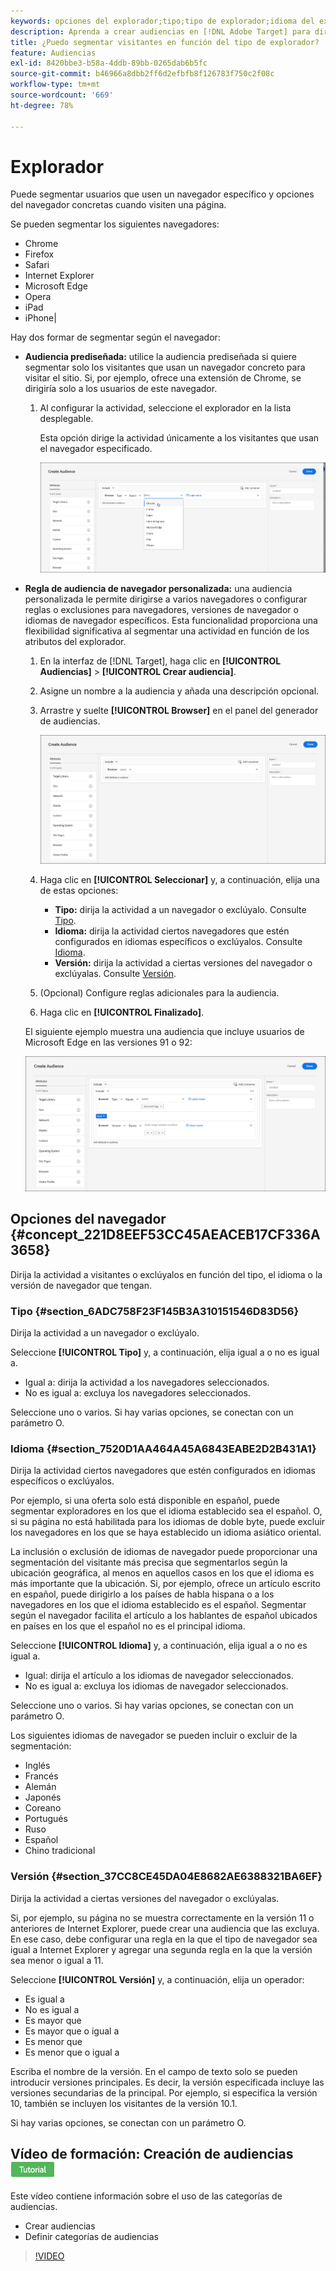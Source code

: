 ```yaml
---
keywords: opciones del explorador;tipo;tipo de explorador;idioma del explorador;idioma;versión;versión del explorador
description: Aprenda a crear audiencias en [!DNL Adobe Target] para dirigirse a usuarios que usen un navegador específico u opciones del navegador específicas cuando visiten la página.
title: ¿Puedo segmentar visitantes en función del tipo de explorador?
feature: Audiencias
exl-id: 8420bbe3-b58a-4ddb-89bb-0265dab6b5fc
source-git-commit: b46966a8dbb2ff6d2efbfb8f126783f750c2f08c
workflow-type: tm+mt
source-wordcount: '669'
ht-degree: 78%

---
```


# Explorador

Puede segmentar usuarios que usen un navegador específico y opciones del navegador concretas cuando visiten una página.

Se pueden segmentar los siguientes navegadores:

* Chrome
* Firefox
* Safari
* Internet Explorer
* Microsoft Edge
* Opera
* iPad
* iPhone|

Hay dos formar de segmentar según el navegador:

* **Audiencia prediseñada:** utilice la audiencia prediseñada si quiere segmentar solo los visitantes que usan un navegador concreto para visitar el sitio. Si, por ejemplo, ofrece una extensión de Chrome, se dirigiría solo a los usuarios de este navegador.

   1. Al configurar la actividad, seleccione el explorador en la lista desplegable.

      Esta opción dirige la actividad únicamente a los visitantes que usan el navegador especificado.

      ![Usuarios de Target Chrome](/help/c-target/c-audiences/c-target-rules/assets/target-chrome.png)

* **Regla de audiencia de navegador personalizada:** una audiencia personalizada le permite dirigirse a varios navegadores o configurar reglas o exclusiones para navegadores, versiones de navegador o idiomas de navegador específicos. Esta funcionalidad proporciona una flexibilidad significativa al segmentar una actividad en función de los atributos del explorador.

   1. En la interfaz de [!DNL Target], haga clic en **[!UICONTROL Audiencias]** > **[!UICONTROL Crear audiencia]**.
   1. Asigne un nombre a la audiencia y añada una descripción opcional.
   1. Arrastre y suelte **[!UICONTROL Browser]** en el panel del generador de audiencias.

      ![Reglas > Explorador](assets/target_browser.png)

   1. Haga clic en **[!UICONTROL Seleccionar]** y, a continuación, elija una de estas opciones:

      * **Tipo:** dirija la actividad a un navegador o exclúyalo. Consulte [Tipo](/help/c-target/c-audiences/c-target-rules/browser.md#section_6ADC758F23F145B3A310151546D83D56).
      * **Idioma:** dirija la actividad ciertos navegadores que estén configurados en idiomas específicos o exclúyalos. Consulte [Idioma](/help/c-target/c-audiences/c-target-rules/browser.md#section_7520D1AA464A45A6843EABE2D2B431A1).
      * **Versión:** dirija la actividad a ciertas versiones del navegador o exclúyalas. Consulte [Versión](/help/c-target/c-audiences/c-target-rules/browser.md#section_37CC8CE45DA04E8682AE6388321BA6EF).
   1. (Opcional) Configure reglas adicionales para la audiencia.
   1. Haga clic en **[!UICONTROL Finalizado]**.

   El siguiente ejemplo muestra una audiencia que incluye usuarios de Microsoft Edge en las versiones 91 o 92:

   ![Target Edge 91 o 92](assets/target_edge.png)

## Opciones del navegador {#concept_221D8EEF53CC45AEACEB17CF336A3658}

Dirija la actividad a visitantes o exclúyalos en función del tipo, el idioma o la versión de navegador que tengan.

### Tipo  {#section_6ADC758F23F145B3A310151546D83D56}

Dirija la actividad a un navegador o exclúyalo.

Seleccione **[!UICONTROL Tipo]** y, a continuación, elija igual a o no es igual a.

* Igual a: dirija la actividad a los navegadores seleccionados.
* No es igual a: excluya los navegadores seleccionados.

Seleccione uno o varios. Si hay varias opciones, se conectan con un parámetro O.

### Idioma  {#section_7520D1AA464A45A6843EABE2D2B431A1}

Dirija la actividad ciertos navegadores que estén configurados en idiomas específicos o exclúyalos.

Por ejemplo, si una oferta solo está disponible en español, puede segmentar exploradores en los que el idioma establecido sea el español. O, si su página no está habilitada para los idiomas de doble byte, puede excluir los navegadores en los que se haya establecido un idioma asiático oriental.

La inclusión o exclusión de idiomas de navegador puede proporcionar una segmentación del visitante más precisa que segmentarlos según la ubicación geográfica, al menos en aquellos casos en los que el idioma es más importante que la ubicación. Si, por ejemplo, ofrece un artículo escrito en español, puede dirigirlo a los países de habla hispana o a los navegadores en los que el idioma establecido es el español. Segmentar según el navegador facilita el artículo a los hablantes de español ubicados en países en los que el español no es el principal idioma.

Seleccione **[!UICONTROL Idioma]** y, a continuación, elija igual a o no es igual a.

* Igual: dirija el artículo a los idiomas de navegador seleccionados.
* No es igual a: excluya los idiomas de navegador seleccionados.

Seleccione uno o varios. Si hay varias opciones, se conectan con un parámetro O.

Los siguientes idiomas de navegador se pueden incluir o excluir de la segmentación:

* Inglés
* Francés
* Alemán
* Japonés
* Coreano
* Portugués
* Ruso
* Español
* Chino tradicional

### Versión  {#section_37CC8CE45DA04E8682AE6388321BA6EF}

Dirija la actividad a ciertas versiones del navegador o exclúyalas.

Si, por ejemplo, su página no se muestra correctamente en la versión 11 o anteriores de Internet Explorer, puede crear una audiencia que las excluya. En ese caso, debe configurar una regla en la que el tipo de navegador sea igual a Internet Explorer y agregar una segunda regla en la que la versión sea menor o igual a 11.

Seleccione **[!UICONTROL Versión]** y, a continuación, elija un operador:

* Es igual a
* No es igual a
* Es mayor que
* Es mayor que o igual a
* Es menor que
* Es menor que o igual a

Escriba el nombre de la versión. En el campo de texto solo se pueden introducir versiones principales. Es decir, la versión especificada incluye las versiones secundarias de la principal. Por ejemplo, si especifica la versión 10, también se incluyen los visitantes de la versión 10.1.

Si hay varias opciones, se conectan con un parámetro O.

## Vídeo de formación: Creación de audiencias ![Distintivo de tutorial](/help/assets/tutorial.png)

Este vídeo contiene información sobre el uso de las categorías de audiencias.

* Crear audiencias
* Definir categorías de audiencias

>[!VIDEO](https://video.tv.adobe.com/v/17392)

